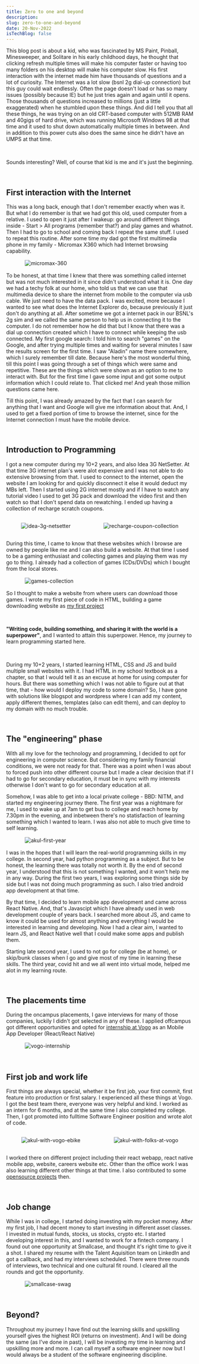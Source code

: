 ```yaml
---
title: Zero to one and beyond
description:
slug: zero-to-one-and-beyond
date: 20-Nov-2022
isTechBlog: false
---
```


<style>
    img {
      max-width: 80%;
      max-height: 220px;
      display: flex;
      margin: 1rem auto;
    }
    .row-imgs {
      display: flex;
      flex-direction: row;
      gap: 0.5rem;
    }
</style>

This blog post is about a kid, who was fascinated by MS Paint, Pinball, Minesweeper, and Solitare in his early childhood days, he thought that clicking refresh multiple times will make his computer faster or having too many folders on his desktop will make his computer slow. His first interaction with the internet made him have thousands of questions and a lot of curiosity. The Internet was a lot slow (bsnl 2g dial-up connection) but this guy could wait endlessly. Often the page doesn't load or has so many issues (possibly because IE) but he just tries again and again until it opens. Those thousands of questions increased to millions (just a little exaggerated) when he stumbled upon these things. And did I tell you that all these things, he was trying on an old CRT-based computer with 512MB RAM and 40gigs of hard drive, which was running Microsoft Windows 98 at that time and it used to shut down automatically multiple times in between. And in addition to this power cuts also does the same since he didn't have an UMPS at that time.

<br />

Sounds interesting? Well, of course that kid is me and it's just the beginning.

<br />

## First interaction with the Internet

This was a long back, enough that I don't remember exactly when was it. But what I do remember is that we had got this old, used computer from a relative. I used to open it just after I wakeup: go around different things inside - Start > All programs (remember that?) and play games and whatnot. Then I had to go to school and coming back I repeat the same stuff. I used to repeat this routine. After some time my dad got the first multimedia phone in my family - Micromax X360 which had Internet browsing capability.

<img src='https://user-images.githubusercontent.com/43666833/202894002-b11bb0a9-30be-4813-9c99-8a29deabd9ea.jpg' alt='micromax-360' title='Micromax X360'>

To be honest, at that time I knew that there was something called internet but was not much interested in it since didn't understood what it is. One day we had a techy folk at our home, who told us that we can use that multimedia device to share the internet from mobile to the computer via usb cable. We just need to have the data pack. I was excited, more because I wanted to see what does the Internet Explorer do, because previously it just don't do anything at all. After sometime we got a internet pack in our BSNL's 2g sim and we called the same person to help us in connecting it to the computer. I do not remember how he did that but I know that there was a dial up connection created which I have to connect while keeping the usb connected.
My first google search: I told him to search "games" on the Google, and after trying multiple times and waiting for several minutes I saw the results screen for the first time. I saw "Aladin" name there somewhere, which I surely remember till date. Because here's the most wonderful thing, till this point I was going through a set of things which were same and repetitive. These are the things which were shown as an option to me to interact with. But for the first time I gave some input and got some output information which I could relate to. That clicked me!
And yeah those million questions came here.

Till this point, I was already amazed by the fact that I can search for anything that I want and Google will give me information about that. And, I used to get a fixed portion of time to browse the internet, since for the Internet connection I must have the mobile device.

<br />

## Introduction to Programming

I got a new computer during my 10+2 years, and also Idea 3G NetSetter. At that time 3G internet plan's were alot expensive and I was not able to do extensive browsing from that. I used to connect to the internet, open the website I am looking for and quickly disconnect it else it would deduct my MBs left. Then I started using 2G internet mostly and if I have to watch any tutorial video I used to get 3G pack and download the video first and then watch so that I don't spend data on rewatching. I ended up having a collection of recharge scratch coupons.

<div class='row-imgs'>
    <img src='https://user-images.githubusercontent.com/43666833/202894001-7e47c5fd-12f2-4ee6-a250-8835a53f4392.jpg' alt='idea-3g-netsetter' title='Idea 3G Netsetter'>
    <img src='https://user-images.githubusercontent.com/43666833/202893996-ee049256-8683-4f93-a772-04d1a298a527.jpg' alt='recharge-coupon-collection' title='Recharge coupon collection'>
</div>

During this time, I came to know that these websites which I browse are owned by people like me and I can also build a website. At that time I used to be a gaming enthusiast and collecting games and playing them was my go to thing. I already had a collection of games (CDs/DVDs) which I bought from the local stores.

<img src='https://user-images.githubusercontent.com/43666833/202894401-69afccfd-ee79-4fa6-8427-cf6bc7501a8e.jpg' alt='games-collection' title="Akul games collection">

So I thought to make a website from where users can download those games. I wrote my first piece of code in HTML, building a game downloading website as [my first project](/blogs/my-first-two-projects)

<br />

**"Writing code, building something, and sharing it with the world is a superpower"**, and I wanted to attain this superpower. Hence, my journey to learn programming started here.

<br />

During my 10+2 years, I started learning HTML, CSS and JS and build multiple small websites with it. I had HTML in my school textbook as a chapter, so that I would tell it as an excuse at home for using computer for hours. But there was something which I was not able to figure out at that time, that - how would I deploy my code to some domain? So, I have gone with solutions like blogspot and wordpress where I can add my content, apply different themes, templates (also can edit them), and can deploy to my domain with no much trouble.

<br />

## The "engineering" phase

With all my love for the technology and programming, I decided to opt for engineering in computer science. But considering my family financial conditions, we were not ready for that. There was a point when I was about to forced push into other different course but I made a clear decision that if I had to go for secondary education, it must be in sync with my interests otherwise I don't want to go for secondary education at all.

Somehow, I was able to get into a local private college - BBD: NITM, and started my engineering journey there. The first year was a nightmare for me, I used to wake up at 7am to get bus to college and reach home by 7.30pm in the evening, and inbetween there's no statisfaction of learning something which I wanted to learn. I was also not able to much give time to self learning.

<img src='https://user-images.githubusercontent.com/43666833/202894971-06d4f754-9e65-4860-a747-5633b0e29851.jpg' alt='akul-first-year' title='Akul in 1 year of college'>

I was in the hopes that I will learn the real-world programming skills in my college. In second year, had python programming as a subject. But to be honest, the learning there was totally not worth it. By the end of second year, I understood that this is not something I wanted, and it won't help me in any way. During the first two years, I was exploring some things side by side but I was not doing much programming as such. I also tried android app development at that time.

By that time, I decided to learn mobile app development and came across React Native. And, that's Javascipt which I have already used in web development couple of years back. I searched more about JS, and came to know it could be used for almost anything and everything I would be interested in learning and developing. Now I had a clear aim, I wanted to learn JS, and React Native well that I could make some apps and publish them.

Starting late second year, I used to not go for college (be at home), or skip/bunk classes when I go and give most of my time in learning these skills. The third year, covid hit and we all went into virtual mode, helped me alot in my learning route.

<br />

## The placements time

During the oncampus placements, I gave interviews for many of those companies, luckily I didn't got selected in any of these. I applied offcampus got different opportunities and opted for [internship at Vogo](https://internshala.com/student/certificate/58103285/2707CF3F-50C7-404F-A836-3D540C8D341A) as an Mobile App Developer (React/React Native)

<img src='https://internshala.com/uploads/student_certificates/5fe00e30a2b0f1608519216.png' alt='vogo-internship' title="Akul's Internship certificate">

<br />

## First job and work life

First things are always special, whether it be first job, your first commit, first feature into production or first salary. I experienced all these things at Vogo. I got the best team there, everyone was very helpful and kind. I worked as an intern for 6 months, and at the same time I also completed my college. Then, I got promoted into fulltime Software Engineer position and wrote alot of code.

<div class='row-imgs'>
<img src='https://user-images.githubusercontent.com/43666833/202895261-ccf43d9c-6542-4815-baca-323d2343463a.jpg' alt='akul-with-vogo-ebike' title='Akul with Vogo EBike' >
<img src='https://user-images.githubusercontent.com/43666833/202895259-41cfe184-6e1f-4f81-8712-238def70721a.jpg' alt='akul-with-folks-at-vogo' title='Akul with folks at Vogo' >
</div>

I worked there on different project including their react webapp, react native mobile app, website, careers website etc. Other than the office work I was also learning different other things at that time. I also contributed to some [opensource projects](/opensource) then.

<br />

## Job change

While I was in college, I started doing investing with my pocket money. After my first job, I had decent money to start investing in different asset classes. I invested in mutual funds, stocks, us stocks, crypto etc. I started developing interest in this, and I wanted to work for a fintech company. I found out one opportunity at Smallcase, and thought it's right time to give it a shot. I shared my resume with the Talent Aquisition team on LinkedIn and got a callback, and had my interviews scheduled. There were three rounds of interviews, two technical and one cultural fit round. I cleared all the rounds and got the opportunity.

<img src='https://user-images.githubusercontent.com/43666833/202895403-fd9d0de0-67b7-4955-b4b4-97a022e7d741.jpg' alt='smallcase-swag' title='Smallcase Swag'>

<br />

## Beyond?

Throughout my journey I have find out the learning skills and upskilling yourself gives the highest ROI (returns on investment). And I will be doing the same (as I've done in past), I will be investing my time in learning and upskilling more and more. I can call myself a software engineer now but I would always be a student of the software engineering discipline.
